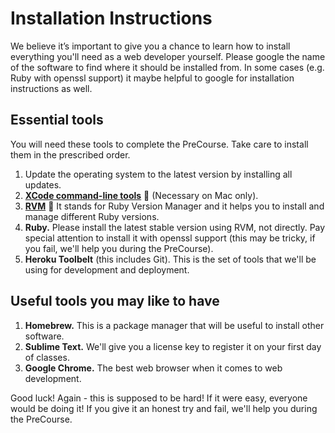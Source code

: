 # Installation Instructions

We believe it’s important to give you a chance to learn how to install everything you'll need as a web developer yourself.
Please google the name of the software to find where it should be installed from. In some cases (e.g. Ruby with openssl support) it maybe helpful to google for installation instructions as well.

## Essential tools

You will need these tools to complete the PreCourse. Take care to install them in the prescribed order.

1. Update the operating system to the latest version by installing all updates.
2. **[XCode command-line tools](pills/installing_xcode.md)**&nbsp;:pill:&nbsp;(Necessary on Mac only).
3. **[RVM](pills/installing_rvm.md)**&nbsp;:pill:&nbsp;It stands for Ruby Version Manager and it helps you to install and manage different Ruby versions.
4. **Ruby.** Please install the latest stable version using RVM, not directly. Pay special attention to install it with openssl support (this may be tricky, if you fail, we'll help you during the PreCourse).
5. **Heroku Toolbelt** (this includes Git). This is the set of tools that we'll be using for development and deployment.

## Useful tools you may like to have

1. **Homebrew.** This is a package manager that will be useful to install other software.
2. **Sublime Text.** We'll give you a license key to register it on your first day of classes.
3. **Google Chrome.** The best web browser when it comes to web development.

Good luck! Again - this is supposed to be hard! If it were easy, everyone would be doing it! If you give it an honest try and fail, we'll help you during the PreCourse.
